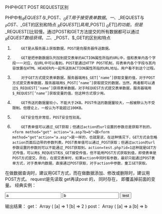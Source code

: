 PHP中GET POST REQUEST区别

PHP中有$_REQUEST与$_POST、$_GET用于接受表单数据。
一、$_REQUEST与$_POST、$_GET的区别和特点
$_REQUEST[]具用$_POST[] $_GET[]的功能，但是$_REQUEST[]比较慢。通过POST和GET方法提交的所有数据都可以通过$_REQUEST数组获得。
二、$_POST、$_GET的区别和特点
1.         GET是从服务器上获取数据，POST是向服务器传送数据。
2.         GET是把参数数据队列加到提交表单的ACTION属性所指的URL中，值和表单内各个字段一一对应，在URL中可以看到。POST是通过HTTP POST机制，将表单内各个字段与其内容放置在HTML HEADER内一起传送到ACTION属性所指的URL地址。用户看不到这个过程。
3.         对于GET方式提交表单数据，服务器端用$_GET[‘name’]获取变量的值，对于POST方式提交表单数据，服务器端用$_POST[‘name’]获取提交的数据，当然，两者都可以通过$_REQUEST[‘name’]获得表单数据。对于REQUEST方式提交表单数据，服务器端用$_REQUEST[‘name’]获取变量的值，但这种方式很少用。
4.         GET传送的数据量较小，不能大于2KB。POST传送的数据量较大，一般被默认为不受限制。但理论上，一般认为不能超过100KB。
5.         GET安全性非常低，POST安全性较高。
6.         GET表单值可以通过_GET获取；但通过action的url设置的参数总是获取不到的，<form method="get" action="a.asp?b=b">跟<form method="get"action="a.asp">是一样的，也就是说，在这种情况下，GET方式会忽略action页面后边带的参数列表。POST表单值可以通过_POST获取；但通过action的url参数设置的参数则可以不能通过_POST获取到。action=test.php?id=1这种就是GET方式传值，可以用$_REQUEST和$_GET接受传值，但不能用POST方式获取到值，即使表单是POST方式提交。所在，在提交表单时，如果action中同时有参数，最好只能通过POST表单方式，对于表单内数据，直接通过POST获取，对于action中参数，童工GET获取。
在做数据查询时，建议用GET方式，而在做数据添加、修改或删除时，建议用POST方式。
request是先读取 get再读post 的， 同时存在， 即覆盖掉前面的变量。
经典实例：
<?php
echo "get\n";
print_r($_GET);
echo "post\n";
print_r($_POST);
echo "request\n";
print_r($_REQUEST);
?>
<form method=post action='?a=1&b=2'>
<input type=text name=a value='a'>
<input type=text name=b value='b'>
<input type=submit value=test>
</form>
 
输出结果：
get：
Array
(
  [a] => 1
  [b] => 2
)
post：
Array
(
  [a] => a
  [b] => b
